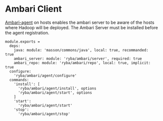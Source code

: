 
# Ambari Client

[Ambari-agent][Ambari-agent-install] on hosts enables the ambari server to be
aware of the  hosts where Hadoop will be deployed. The Ambari Server must be 
installed before the agent registration.

    module.exports =
      deps:
        java: module: 'masson/commons/java', local: true, recommanded: true
        ambari_server: module: 'ryba/ambari/server', required: true
        ambari_repo: module: 'ryba/ambari/repo', local: true, implicit: true
      configure:
        'ryba/ambari/agent/configure'
      commands:
        'install': [
          'ryba/ambari/agent/install', options
          'ryba/ambari/agent/start', options
        ]
        'start':
          'ryba/ambari/agent/start'
        'stop':
          'ryba/ambari/agent/stop'

[Ambari-agent-install]: https://cwiki.apache.org/confluence/display/AMBARI/Installing+ambari-agent+on+target+hosts
